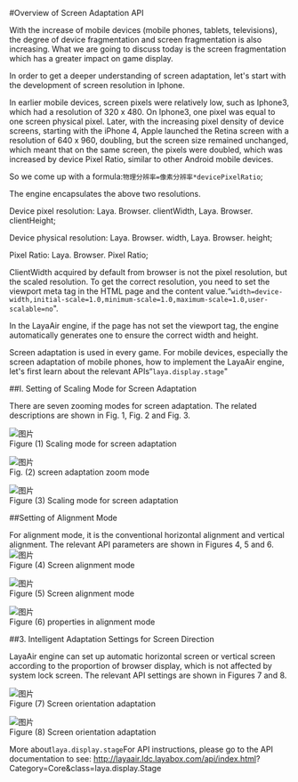#Overview of Screen Adaptation API



With the increase of mobile devices (mobile phones, tablets, televisions), the degree of device fragmentation and screen fragmentation is also increasing. What we are going to discuss today is the screen fragmentation which has a greater impact on game display.

In order to get a deeper understanding of screen adaptation, let's start with the development of screen resolution in Iphone.

In earlier mobile devices, screen pixels were relatively low, such as Iphone3, which had a resolution of 320 x 480. On Iphone3, one pixel was equal to one screen physical pixel. Later, with the increasing pixel density of device screens, starting with the iPhone 4, Apple launched the Retina screen with a resolution of 640 x 960, doubling, but the screen size remained unchanged, which meant that on the same screen, the pixels were doubled, which was increased by device Pixel Ratio, similar to other Android mobile devices.

So we come up with a formula:`物理分辨率=像素分辨率*devicePixelRatio`;

The engine encapsulates the above two resolutions.

Device pixel resolution: Laya. Browser. clientWidth, Laya. Browser. clientHeight;

Device physical resolution: Laya. Browser. width, Laya. Browser. height;

Pixel Ratio: Laya. Browser. Pixel Ratio;

ClientWidth acquired by default from browser is not the pixel resolution, but the scaled resolution. To get the correct resolution, you need to set the viewport meta tag in the HTML page and the content value.“`width=device-width,initial-scale=1.0,minimum-scale=1.0,maximum-scale=1.0,user-scalable=no`".

In the LayaAir engine, if the page has not set the viewport tag, the engine automatically generates one to ensure the correct width and height.

Screen adaptation is used in every game. For mobile devices, especially the screen adaptation of mobile phones, how to implement the LayaAir engine, let's first learn about the relevant APIs“`laya.display.stage`"



##I. Setting of Scaling Mode for Screen Adaptation

There are seven zooming modes for screen adaptation. The related descriptions are shown in Fig. 1, Fig. 2 and Fig. 3.

​![图片](img/1.png)<br/>
Figure (1) Scaling mode for screen adaptation

​![图片](img/2.png)<br/>
Fig. (2) screen adaptation zoom mode

​![图片](img/3.png)<br/>
Figure (3) Scaling mode for screen adaptation



##Setting of Alignment Mode

For alignment mode, it is the conventional horizontal alignment and vertical alignment. The relevant API parameters are shown in Figures 4, 5 and 6.
​![图片](img/4.png)<br/>
Figure (4) Screen alignment mode

​![图片](img/5.png)<br/>
Figure (5) Screen alignment mode

​![图片](img/6.png)<br/>
Figure (6) properties in alignment mode



##3. Intelligent Adaptation Settings for Screen Direction

LayaAir engine can set up automatic horizontal screen or vertical screen according to the proportion of browser display, which is not affected by system lock screen. The relevant API settings are shown in Figures 7 and 8.

​![图片](img/7.png)<br/>
Figure (7) Screen orientation adaptation

​![图片](img/8.png)<br/>
Figure (8) Screen orientation adaptation



More about`laya.display.stage`For API instructions, please go to the API documentation to see: http://layaair.ldc.layabox.com/api/index.html? Category=Core&class=laya.display.Stage